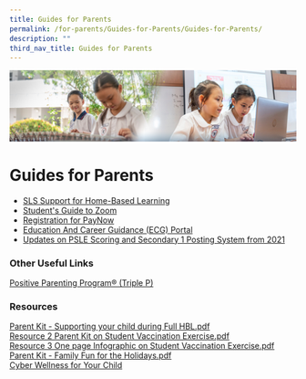 ```yaml
---
title: Guides for Parents
permalink: /for-parents/Guides-for-Parents/Guides-for-Parents/
description: ""
third_nav_title: Guides for Parents
---
```

![](/images/ForParents.jpg)

Guides for Parents
==================

*   [SLS Support for Home-Based Learning](/for-parents/Guides-for-Parents/SLS-Support-for-Home-Based-Learning/)
*   [Student's Guide to Zoom](/for-parents/Guides-for-Parents/Students-Guide-to-Zoom/)
*   [Registration for PayNow](/for-parents/Guides-for-Parents/Registration-for-PayNow/)
*   [Education And Career Guidance (ECG) Portal](/for-parents/Guides-for-Parents/Education-And-Career-Guidance-ECG-Portal/)
*   [Updates on PSLE Scoring and Secondary 1 Posting System from 2021](/for-parents/Guides-for-Parents/Updates-on-PSLE-Scoring-and-Secondary-1-Posting-System-from-2021/)


### **Other Useful Links**
[Positive Parenting Program® (Triple P)](/for-parents/Guides-for-Parents/Positive-Parenting-Program-Triple-P/)


### **Resources**

[Parent Kit - Supporting your child during Full HBL.pdf](/files/Parent%20Kit%20-%20Supporting%20your%20child%20during%20Full%20HBL.pdf)<br>
[Resource 2 Parent Kit on Student Vaccination Exercise.pdf](/files/Resource%202%20Parent%20Kit%20on%20Student%20Vaccination%20Exercise.pdf)<br>
[Resource 3 One page Infographic on Student Vaccination Exercise.pdf](/files/Resource%203%20One%20page%20Infographic%20on%20Student%20Vaccination%20Exercise.pdf)<br>
[Parent Kit - Family Fun for the Holidays.pdf](/files/Parent%20Kit%20-%20Family%20Fun%20for%20the%20Holidays.pdf)<br>
[Cyber Wellness for Your Child](/files/cyber-wellness-for-your-child.pdf)